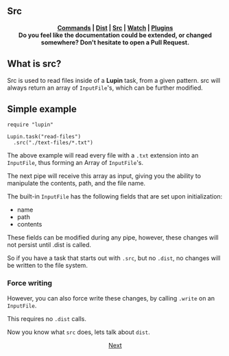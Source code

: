 ## Src

<p align="center">
  <b>
    <a href="#">Commands</a> | <a href="#">Dist</a> | <a href="#">Src</a> | <a href="#">Watch</a> | <a href="#">Plugins</a>
    <br>
    Do you feel like the documentation could be extended, or changed somewhere? Don't hesitate to open a Pull Request.
  </b>
</p>

## What is src?

Src is used to read files inside of a **Lupin** task, from a given pattern. src will always return an array of `InputFile`'s, which can be further modified.

## Simple example

```crystal
require "lupin"

Lupin.task("read-files")
  .src("./text-files/*.txt")
```

The above example will read every file with a `.txt` extension into an `InputFile`, thus forming an Array of `InputFile`'s.

The next pipe will receive this array as input, giving you the ability to manipulate the contents, path, and the file name.

The built-in `InputFile` has the following fields that are set upon initialization:

- name
- path
- contents

These fields can be modified during any pipe, however, these changes will not persist until .dist is called.

So if you have a task that starts out with `.src`, but no `.dist`, no changes will be written to the file system.

### Force writing

However, you can also force write these changes, by calling `.write` on an `InputFile`.

This requires no `.dist` calls.

Now you know what `src` does, lets talk about `dist`.

<p align="center">
  <a href="#">Next</a>
</p>
